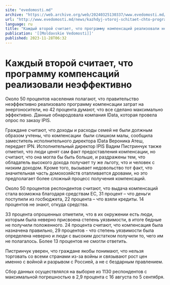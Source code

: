 ```yaml
---
site: "evedomosti.md"
archive: "https://web.archive.org/web/20240325130337/www.evedomosti.md/news/kazhdyj-vtoroj-schitaet-chto-programmu-kompensacij-realizova"
url: "http://www.evedomosti.md/news/kazhdyj-vtoroj-schitaet-chto-programmu-kompensacij-realizova"
language: ru
title: "Каждый второй считает, что программу компенсаций реализовали неэффективно"
publication: '[[Moldavskie Vedomosti]]'
published: 2023-11-28T06:32
---
```


# Каждый второй считает, что программу компенсаций реализовали неэффективно

Около 50 процентов населения полагают, что правительство неэффективно реализовало программу компенсации затрат на энергоносители, но 42 процента думают, что все сделано максимально эффективно. Данные обнародовала компания IData, которая провела опрос по заказу IPIS.

Граждане считают, что доходы и расходы семей не были должным образом учтены, что компенсации  были слишком малы, сообщила заместитель исполнительного директора IData Вероника Атеш, передает IPN. Исполнительный директор IPIS Вадим Пистринчук также отметил, что люди ценят сам факт предоставления компенсации, но считают, что она могла бы быть больше, и раздражены тем, что обладатель высокого дохода получает ту же льготу, что и человек с низким доходом. Кроме того, вызывает недовольство тот факт, что значительная часть домохозяйств отапливается дровами, но это предполагает более сложный процесс получения компенсаций.

Около 50 процентов респондентов считают, что выдача компенсаций стала возможна благодаря средствам ЕС, 31 процент – что деньги поступили из госбюджета, 22 процента – что взяли кредиты. 14 процентов не знают, откуда средства.

33 процента опрошенных отметили, что в их окружении есть люди, которым была неверно присвоена степень уязвимости, в итоге бедные не получили положенного. 24 процента считают, что компенсация была назначена правильно, 29 процентов - что степень уязвимости была определена неверно и люди с высоким достатком получили то, чего им не полагалось. Более 13 процентов не смогли ответить.

Пистринчук уверен, что граждане якобы понимают, что нельзя торговать со всеми странами из-за войны и связывают рост цен именно с войной и разрывом с Россией, а не с бездарным правлением.

Сбор данных осуществлялся на выборке из 1130 респондентов с максимальной погрешностью в 2,9 процента с 16 августа по 5 сентября.